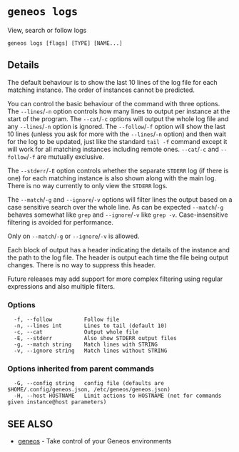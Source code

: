 # `geneos logs`

View, search or follow logs

```text
geneos logs [flags] [TYPE] [NAME...]
```

## Details

The default behaviour is to show the last 10 lines of the log file
for each matching instance. The order of instances cannot be
predicted.

You can control the basic behaviour of the command with three
options. The `--lines`/`-n` option controls how many lines to output
per instance at the start of the program. The `--cat`/`-c` options
will output the whole log file and any `--lines`/`-n` option is
ignored. The `--follow`/`-f` option will show the last 10 lines
(unless you ask for more with the `--lines`/`-n` option) and then
wait for the log to be updated, just like the standard `tail -f`
command except it will work for all matching instances including
remote ones. `--cat`/`-c` and `--follow`/`-f` are mutually exclusive.

The `--stderr`/`-E` option controls whether the separate `STDERR` log
(if there is one) for each matching instance is also shown along with
the main log. There is no way currently to only view the `STDERR`
logs.

The `--match`/`-g` and `--ignore`/`-v` options will filter lines the
output based on a case sensitive search over the whole line. As can
be expected `--match`/`-g` behaves somewhat like `grep` and
`--ignore`/`-v` like `grep -v`. Case-insensitive filtering is avoided
for performance.

Only on `--match`/`-g` or `--ignore`/`-v` is allowed.

Each block of output has a header indicating the details of the
instance and the path to the log file. The header is output each time
the file being output changes. There is no way to suppress this header.

Future releases may add support for more complex filtering using
regular expressions and also multiple filters.

### Options

```text
  -f, --follow          Follow file
  -n, --lines int       Lines to tail (default 10)
  -c, --cat             Output whole file
  -E, --stderr          Also show STDERR output files
  -g, --match string    Match lines with STRING
  -v, --ignore string   Match lines without STRING
```

### Options inherited from parent commands

```text
  -G, --config string   config file (defaults are $HOME/.config/geneos.json, /etc/geneos/geneos.json)
  -H, --host HOSTNAME   Limit actions to HOSTNAME (not for commands given instance@host parameters)
```

## SEE ALSO

* [geneos](geneos.md)	 - Take control of your Geneos environments
